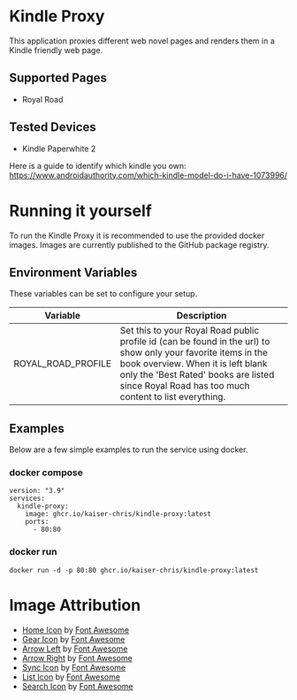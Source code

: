 # Kindle Proxy

This application proxies different web novel pages and renders them in a Kindle friendly web page.

## Supported Pages

 - Royal Road

## Tested Devices

 - Kindle Paperwhite 2

Here is a guide to identify which kindle you own: https://www.androidauthority.com/which-kindle-model-do-i-have-1073996/

# Running it yourself

To run the Kindle Proxy it is recommended to use the provided docker images.
Images are currently published to the GitHub package registry.

## Environment Variables

These variables can be set to configure your setup.

| Variable           | Description                                                                                                                                                                                                                                           |
|--------------------|-------------------------------------------------------------------------------------------------------------------------------------------------------------------------------------------------------------------------------------------------------|
| ROYAL_ROAD_PROFILE | Set this to your Royal Road public profile id (can be found in the url) to show only your favorite items in the book overview. When it is left blank only the 'Best Rated' books are listed since Royal Road has too much content to list everything. |

## Examples

Below are a few simple examples to run the service using docker.

### docker compose

```
version: "3.9"
services:
  kindle-proxy:
    image: ghcr.io/kaiser-chris/kindle-proxy:latest
    ports:
      - 80:80
```

### docker run

```
docker run -d -p 80:80 ghcr.io/kaiser-chris/kindle-proxy:latest
```

# Image Attribution

 - [Home Icon](/src/main/resources/static/img/home-solid.svg) by [Font Awesome](https://fontawesome.com/license)
 - [Gear Icon](/src/main/resources/static/img/gear-solid.svg) by [Font Awesome](https://fontawesome.com/license)
 - [Arrow Left](/src/main/resources/static/img/arrow-left-solid.svg) by [Font Awesome](https://fontawesome.com/license)
 - [Arrow Right](/src/main/resources/static/img/arrow-right-solid.svg) by [Font Awesome](https://fontawesome.com/license)
 - [Sync Icon](/src/main/resources/static/img/sync-solid.svg) by [Font Awesome](https://fontawesome.com/license)
 - [List Icon](/src/main/resources/static/img/list-solid.svg) by [Font Awesome](https://fontawesome.com/license)
 - [Search Icon](/src/main/resources/static/img/search-solid.svg) by [Font Awesome](https://fontawesome.com/license)